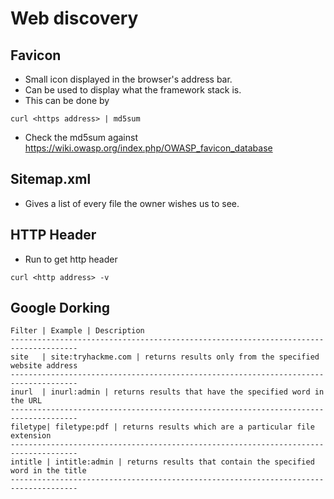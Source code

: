 # Web discovery

## Favicon

- Small icon displayed in the browser's address bar.
- Can be used to display what the framework stack is. 
- This can be done by 

~~~
curl <https address> | md5sum
~~~	

- Check the md5sum against https://wiki.owasp.org/index.php/OWASP_favicon_database

## Sitemap.xml

- Gives a list of every file the owner wishes us to see.

## HTTP Header

- Run to get http header

~~~
curl <http address> -v
~~~

## Google Dorking

```
Filter | Example | Description 
-------------------------------------------------------------------------------------
site   | site:tryhackme.com | returns results only from the specified website address
-------------------------------------------------------------------------------------
inurl  | inurl:admin | returns results that have the specified word in the URL
-------------------------------------------------------------------------------------
filetype| filetype:pdf | returns results which are a particular file extension
-------------------------------------------------------------------------------------
intitle | intitle:admin | returns results that contain the specified word in the title
-------------------------------------------------------------------------------------
```
